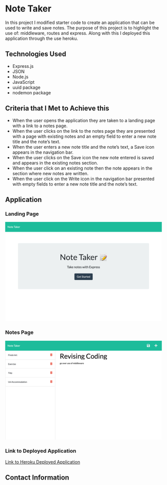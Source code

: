 # Note Taker
In this project I modified starter code to create an application that can be used to write and save notes. The purpose of this project is to highlight the use of: middleware, routes and express. Along with this I deployed this application through the use heroku.

## Technologies Used
* Express.js 
* JSON
* Node.js
* JavaScript
* uuid package
* nodemon package
  
## Criteria that I Met to Achieve this

* When the user opens the application they are taken to a landing page with a link to a notes page.
* When the user clicks on the link to the notes page they are presented with a page with existing notes and an empty field to enter a new note title and the note’s text.
* When the user enters a new note title and the note’s text, a Save icon appears in the navigation bar.
* When the user clicks on the Save icon the new note entered is saved and appears in the existing notes section.
* When the user click on an existing note then the note appears in the section where new notes are written.
* When the user click on the Write icon in the navigation bar presented with empty fields to enter a new note title and the note’s text.

## Application 

### Landing Page
![Screenshot of Landing Page](./Assets/landing-page.png?raw=true)
### Notes Page
![Screenshot of Notes Page](./Assets/notes-page.png?raw=true)

### Link to Deployed Application
[Link to Heroku Deployed Application](https://limitless-brook-10698.herokuapp.com/)

## Contact Information

